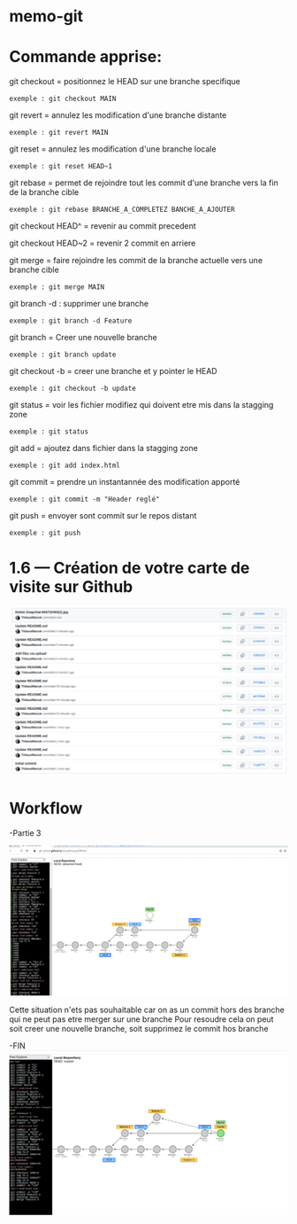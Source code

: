# memo-git


# Commande apprise:

git checkout = positionnez le HEAD sur une branche specifique

	exemple : git checkout MAIN

git revert = annulez les modification d'une branche distante

	exemple : git revert MAIN

git reset = annulez les modification d'une branche locale

	exemple : git reset HEAD~1

git rebase = permet de rejoindre tout les commit d'une branche vers la fin de la branche cible

	exemple : git rebase BRANCHE_A_COMPLETEZ BANCHE_A_AJOUTER

git checkout HEAD^ = revenir au commit precedent

git checkout HEAD~2 = revenir 2 commit en arriere

git merge =  faire rejoindre les commit de la branche actuelle vers une branche cible

	exemple : git merge MAIN

git branch -d : supprimer une branche

	exemple : git branch -d Feature

git branch = Creer une nouvelle branche

	exemple : git branch update

git checkout -b = creer une branche et y pointer le HEAD

	exemple : git checkout -b update
	
git status = voir les fichier modifiez qui doivent etre mis dans la stagging zone

	exemple : git status
	
git add = ajoutez dans fichier dans la stagging zone

	exemple : git add index.html

git commit = prendre un instantannée des modification apporté

	exemple : git commit -m "Header reglé"

git push = envoyer sont commit sur le repos distant

	exemple : git push


# 1.6 — Création de votre carte de visite sur Github
![alt text](image_2022-12-21_151846360.png)

# Workflow

-Partie 3

![alt text](partie3_workflow.png)

Cette situation n'ets pas souhaitable car on as un commit hors des branche qui ne peut pas etre merger sur une branche
Pour resoudre cela on peut soit creer une nouvelle branche, soit supprimez le commit hos branche 

-FIN
![alt text](workflow_final.png)

